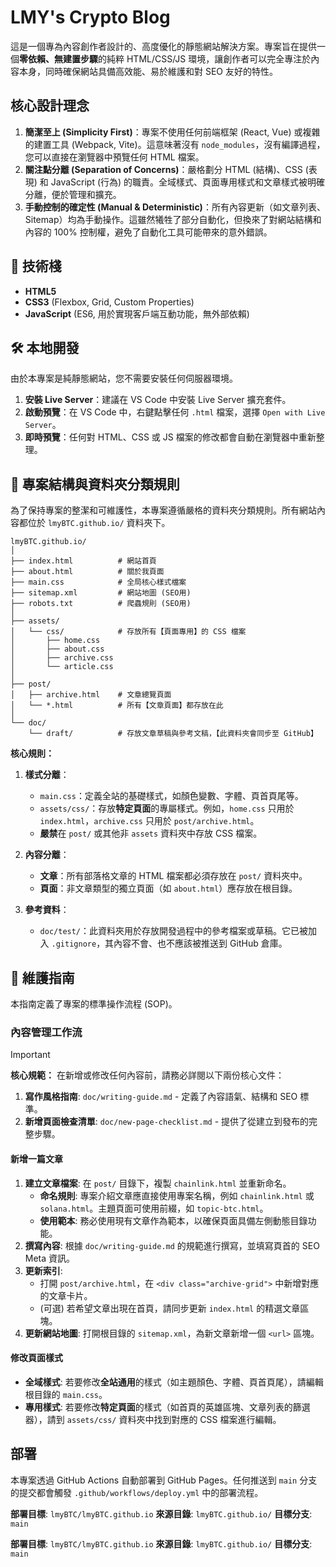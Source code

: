 # LMY's Crypto Blog

這是一個專為內容創作者設計的、高度優化的靜態網站解決方案。專案旨在提供一個**零依賴、無建置步驟**的純粹 HTML/CSS/JS 環境，讓創作者可以完全專注於內容本身，同時確保網站具備高效能、易於維護和對 SEO 友好的特性。

## 核心設計理念

1.  **簡潔至上 (Simplicity First)**：專案不使用任何前端框架 (React, Vue) 或複雜的建置工具 (Webpack, Vite)。這意味著沒有 `node_modules`，沒有編譯過程，您可以直接在瀏覽器中預覽任何 HTML 檔案。
2.  **關注點分離 (Separation of Concerns)**：嚴格劃分 HTML (結構)、CSS (表現) 和 JavaScript (行為) 的職責。全域樣式、頁面專用樣式和文章樣式被明確分離，便於管理和擴充。
3.  **手動控制的確定性 (Manual & Deterministic)**：所有內容更新（如文章列表、Sitemap）均為手動操作。這雖然犧牲了部分自動化，但換來了對網站結構和內容的 100% 控制權，避免了自動化工具可能帶來的意外錯誤。

## 🚀 技術棧

- **HTML5**
- **CSS3** (Flexbox, Grid, Custom Properties)
- **JavaScript** (ES6, 用於實現客戶端互動功能，無外部依賴)

## 🛠️ 本地開發

由於本專案是純靜態網站，您不需要安裝任何伺服器環境。

1.  **安裝 Live Server**：建議在 VS Code 中安裝 Live Server 擴充套件。
2.  **啟動預覽**：在 VS Code 中，右鍵點擊任何 `.html` 檔案，選擇 `Open with Live Server`。
3.  **即時預覽**：任何對 HTML、CSS 或 JS 檔案的修改都會自動在瀏覽器中重新整理。

## 📂 專案結構與資料夾分類規則

為了保持專案的整潔和可維護性，本專案遵循嚴格的資料夾分類規則。所有網站內容都位於 `lmyBTC.github.io/` 資料夾下。

```
lmyBTC.github.io/
│
├── index.html          # 網站首頁
├── about.html          # 關於我頁面
├── main.css            # 全局核心樣式檔案
├── sitemap.xml         # 網站地圖 (SEO用)
├── robots.txt          # 爬蟲規則 (SEO用)
│
├── assets/
│   └── css/            # 存放所有【頁面專用】的 CSS 檔案
│       ├── home.css
│       ├── about.css
│       ├── archive.css
│       └── article.css
│
├── post/
│   ├── archive.html    # 文章總覽頁面
│   └── *.html          # 所有【文章頁面】都存放在此
│
└── doc/
    └── draft/          # 存放文章草稿與參考文稿，【此資料夾會同步至 GitHub】

```

**核心規則：**

1.  **樣式分離**：
    - `main.css`：定義全站的基礎樣式，如顏色變數、字體、頁首頁尾等。
    - `assets/css/`：存放**特定頁面**的專屬樣式。例如，`home.css` 只用於 `index.html`，`archive.css` 只用於 `post/archive.html`。
    - **嚴禁**在 `post/` 或其他非 `assets` 資料夾中存放 CSS 檔案。

2.  **內容分離**：
    - **文章**：所有部落格文章的 HTML 檔案都必須存放在 `post/` 資料夾中。
    - **頁面**：非文章類型的獨立頁面（如 `about.html`）應存放在根目錄。

3.  **參考資料**：
    - `doc/test/`：此資料夾用於存放開發過程中的參考檔案或草稿。它已被加入 `.gitignore`，其內容不會、也不應該被推送到 GitHub 倉庫。

## 🔧 維護指南

本指南定義了專案的標準操作流程 (SOP)。

### 內容管理工作流

> [!IMPORTANT]
> **核心規範：** 在新增或修改任何內容前，請務必詳閱以下兩份核心文件：
> 1.  **寫作風格指南**: `doc/writing-guide.md` - 定義了內容語氣、結構和 SEO 標準。
> 2.  **新增頁面檢查清單**: `doc/new-page-checklist.md` - 提供了從建立到發布的完整步驟。

#### 新增一篇文章

1.  **建立文章檔案**: 在 `post/` 目錄下，複製 `chainlink.html` 並重新命名。
    -   **命名規則**: 專案介紹文章應直接使用專案名稱，例如 `chainlink.html` 或 `solana.html`。主題頁面可使用前綴，如 `topic-btc.html`。
    -   **使用範本**: 務必使用現有文章作為範本，以確保頁面具備左側動態目錄功能。
2.  **撰寫內容**: 根據 `doc/writing-guide.md` 的規範進行撰寫，並填寫頁首的 SEO Meta 資訊。
3.  **更新索引**:
    -   打開 `post/archive.html`，在 `<div class="archive-grid">` 中新增對應的文章卡片。
    -   (可選) 若希望文章出現在首頁，請同步更新 `index.html` 的精選文章區塊。
4.  **更新網站地圖**: 打開根目錄的 `sitemap.xml`，為新文章新增一個 `<url>` 區塊。

#### 修改頁面樣式

-   **全域樣式**: 若要修改**全站通用**的樣式（如主題顏色、字體、頁首頁尾），請編輯根目錄的 `main.css`。
-   **專用樣式**: 若要修改**特定頁面**的樣式（如首頁的英雄區塊、文章列表的篩選器），請到 `assets/css/` 資料夾中找到對應的 CSS 檔案進行編輯。

## 部署

本專案透過 GitHub Actions 自動部署到 GitHub Pages。任何推送到 `main` 分支的提交都會觸發 `.github/workflows/deploy.yml` 中的部署流程。

**部署目標**: `lmyBTC/lmyBTC.github.io`
**來源目錄**: `lmyBTC.github.io/`
**目標分支**: `main`

**部署目標**: `lmyBTC/lmyBTC.github.io`
**來源目錄**: `lmyBTC.github.io/`
**目標分支**: `main`